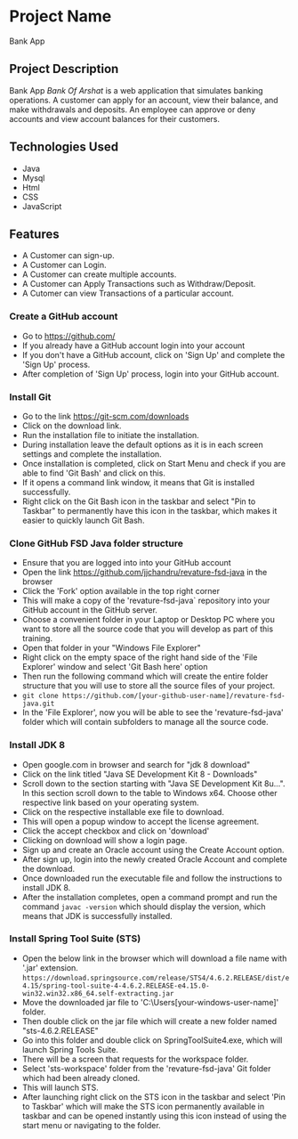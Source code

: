 # Project Name
  Bank App

## Project Description

Bank App *Bank Of Arshat* is a web application that simulates banking operations. A customer can apply for an account, view their balance, and make withdrawals and deposits. An employee can approve or deny accounts and view account balances for their customers.

## Technologies Used

* Java  
* Mysql
* Html
* CSS 
* JavaScript 


## Features
* A Customer can sign-up.
* A Customer can Login.
* A Customer can create multiple accounts.
* A Customer can Apply Transactions such as Withdraw/Deposit.
* A Cutomer can view  Transactions of a particular account.
 

### Create a GitHub account
* Go to https://github.com/
* If you already have a GitHub account login into your account
* If you don't have a GitHub account, click on 'Sign Up' and complete the 'Sign Up' process.
* After completion of 'Sign Up' process, login into your GitHub account.

### Install Git
* Go to the link https://git-scm.com/downloads
* Click on the download link.
* Run the installation file to initiate the installation.
* During installation leave the default options as it is in each screen settings and complete the installation.
* Once installation is completed, click on Start Menu and check if you are able to find 'Git Bash' and click on this.
* If it opens a command link window, it means that Git is installed successfully.
* Right click on the Git Bash icon in the taskbar and select "Pin to Taskbar" to permanently have this icon in the taskbar, which makes it easier to quickly launch Git Bash.

### Clone GitHub FSD Java folder structure
* Ensure that you are logged into into your GitHub account
* Open the link https://github.com/jjchandru/revature-fsd-java in the browser
* Click the 'Fork' option available in the top right corner
* This will make a copy of the 'revature-fsd-java` repository into your GitHub account in the GitHub server.
* Choose a convenient folder in your Laptop or Desktop PC where you want to store all the source code that you will develop as part of this training.
* Open that folder in your "Windows File Explorer"
* Right click on the empty space of the right hand side of the 'File Explorer' window and select 'Git Bash here' option
* Then run the following command which will create the entire folder structure that you will use to store all the source files of your project.
* `git clone https://github.com/[your-github-user-name]/revature-fsd-java.git`
* In the 'File Explorer', now you will be able to see the 'revature-fsd-java' folder which will contain subfolders to manage all the source code.

### Install JDK 8
* Open google.com in browser and search for "jdk 8 download"
* Click on the link titled "Java SE Development Kit 8 - Downloads"
* Scroll down to the section starting with "Java SE Development Kit 8u...". In this section scroll down to the table to Windows x64. Choose other respective link based on your operating system.
* Click on the respective installable exe file to download.
* This will open a popup window to accept the license agreement.
* Click the accept checkbox and click on 'download'
* Clicking on download will show a login page.
* Sign up and create an Oracle account using the Create Account option.
* After sign up, login into the newly created Oracle Account and complete the download.
* Once downloaded run the executable file and follow the instructions to install JDK 8.
* After the installation completes, open a command prompt and run the command `javac -version` which should display the version, which means that JDK is successfully installed.

### Install Spring Tool Suite (STS)
* Open the below link in the browser which will download a file name with '.jar' extension.
`https://download.springsource.com/release/STS4/4.6.2.RELEASE/dist/e4.15/spring-tool-suite-4-4.6.2.RELEASE-e4.15.0-win32.win32.x86_64.self-extracting.jar`
* Move the downloaded jar file to 'C:\Users\[your-windows-user-name]' folder.
* Then double click on the jar file which will create a new folder named "sts-4.6.2.RELEASE"
* Go into this folder and double click on SpringToolSuite4.exe, which will launch Spring Tools Suite.
* There will be a screen that requests for the workspace folder.
* Select 'sts-workspace' folder from the 'revature-fsd-java' Git folder which had been already cloned.
* This will launch STS.
* After launching right click on the STS icon in the taskbar and select 'Pin to Taskbar' which will make the STS icon permanently available in taskbar and can be opened instantly using this icon instead of using the start menu or navigating to the folder.


